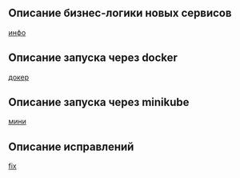 ## Описание бизнес-логики новых сервисов
[инфо](INFO.MD)
## Описание запуска через docker
[докер](DOCKER.MD)
## Описание запуска через minikube
[мини](MINIKUBE.MD)
## Описание исправлений
[fix](REVIEW.MD)